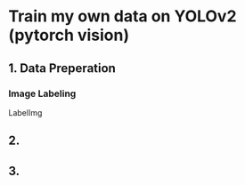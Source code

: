 # Train my own data on YOLOv2 (pytorch vision)

## 1. Data Preperation
### Image Labeling
LabelImg

## 2. 

## 3. 



